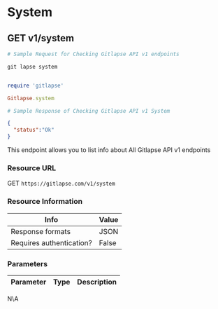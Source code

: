 # System

## GET v1/system
```perl
# Sample Request for Checking Gitlapse API v1 endpoints 
```
```c
git lapse system
```
```shell
```
```ruby
require 'gitlapse'

Gitlapse.system
```
```perl
# Sample Response of Checking Gitlapse API v1 System 
```
```json
{ 
  "status":"Ok"
}
```
This endpoint allows you to list info about All Gitlapse API v1 endpoints 
### Resource URL 
GET `https://gitlapse.com/v1/system`

### Resource Information 
Info				| Value           	 
--------- 			| ------- 
Response formats		| JSON 
Requires authentication?    	| False 

### Parameters 
Parameter |     Type	| Description
--------- | ------- 	| -----------
N\A
